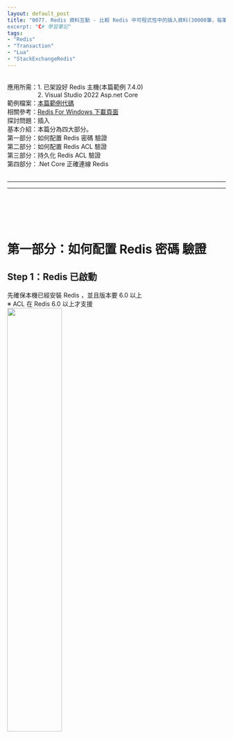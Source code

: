 ```yaml
---
layout: default_post
title: "0077. Redis 資料互動 - 比較 Redis 中可程式性中的插入資料(30000筆，每筆 100kb，總量 100)效能
excerpt: "C# 學習筆記"
tags:   
- "Redis"
- "Transaction"
- "Lua"
- "StackExchangeRedis"
---
```


<div class="summary">
<br/>應用所需：1. 已架設好 Redis 主機(本篇範例 7.4.0)
<br/>&emsp;&emsp;&emsp;&emsp;&emsp;2. Visual Studio 2022 Asp.net Core
<br/>範例檔案：<a href="https://github.com/gotoa1234/MyBlogExample/tree/main/RedisConnectionExample">本篇範例代碼</a>
<br/>相關參考：<a href="https://github.com/redis-windows/redis-windows/releases">Redis For Windows 下載頁面</a>
<br/>探討問題：插入
<br/>基本介紹：本篇分為四大部分。
<br/>第一部分：如何配置 Redis 密碼 驗證
<br/>第二部分：如何配置 Redis ACL 驗證
<br/>第三部分：持久化 Redis ACL 驗證
<br/>第四部分：.Net Core 正確連線 Redis


</div>

<div class="title">
    <br/><hr class="titleinner">
	<span></span>
	<hr class="titleinner"><br/>
</div>


<br/><br/>
<h1>第一部分：如何配置 Redis 密碼 驗證</h1>

<h2>Step 1：Redis 已啟動</h2>
先確保本機已經安裝 Redis ，並且版本要 6.0 以上 
<br/>※ ACL 在 Redis 6.0 以上才支援
<br/> <img src="/assets/image/PerformanceIssue/2024_11_09/001.png" width="50%" height="50%" />
<br/><br/>
